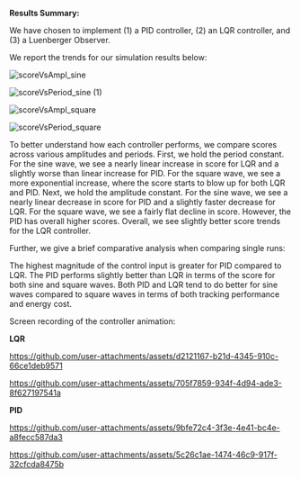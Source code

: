 **Results Summary:**

We have chosen to implement (1) a PID controller, (2) an LQR controller, and (3) a Luenberger Observer. 

We report the trends for our simulation results below:

![scoreVsAmpl_sine](https://github.com/user-attachments/assets/8ee3f203-004d-4170-8039-61973e94c6c0)

![scoreVsPeriod_sine (1)](https://github.com/user-attachments/assets/ff3f4f94-5cee-4dfc-97c9-a7b608e5de4b)

![scoreVsAmpl_square](https://github.com/user-attachments/assets/b4eed003-09c5-482c-8661-fbde873f97ea)

![scoreVsPeriod_square](https://github.com/user-attachments/assets/d3be6811-ccaa-4e37-a629-558372ce1ba6)

To better understand how each controller performs, we compare scores across various amplitudes and periods. First, we hold the period constant. For the sine wave, we see a nearly linear increase in score for LQR and a slightly worse than linear increase for PID. For the square wave, we see a more exponential increase, where the score starts to blow up for both LQR and PID. Next, we hold the amplitude constant. For the sine wave, we see a nearly linear decrease in score for PID and a slightly faster decrease for LQR. For the square wave, we see a fairly flat decline in score. However, the PID has overall higher scores. Overall, we see slightly better score trends for the LQR controller. 


Further, we give a brief comparative analysis when comparing single runs:

The highest magnitude of the control input is greater for PID compared to LQR. 
The PID performs slightly better than LQR in terms of the score for both sine and square waves. 
Both PID and LQR tend to do better for sine waves compared to square waves in terms of both tracking performance and energy cost. 

Screen recording of the controller animation:

**LQR**

https://github.com/user-attachments/assets/d2121167-b21d-4345-910c-66ce1deb9571


https://github.com/user-attachments/assets/705f7859-934f-4d94-ade3-8f627197541a



**PID**

https://github.com/user-attachments/assets/9bfe72c4-3f3e-4e41-bc4e-a8fecc587da3


https://github.com/user-attachments/assets/5c26c1ae-1474-46c9-917f-32cfcda8475b



